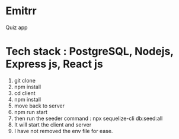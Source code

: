 # Emitrr
Quiz app

# Tech stack : PostgreSQL, Nodejs, Express js, React js
1. git clone
2. npm install
3. cd client
4. npm install
5. move back to server
6. npm run start
7. then run the seeder command : npx sequelize-cli db:seed:all
8. It will start the client and server
9. I have not removed the env file for ease.

